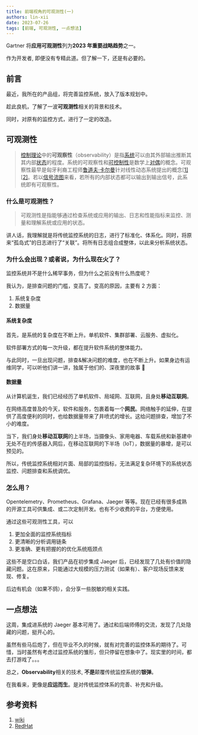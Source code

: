 ```yaml
---
title: 前端视角的可观测性(一)
authors: lin-xii
date: 2023-07-26
tags: [前端, 可观测性, 一点想法]
---
```


Gartner 将**应用可观测性**列为**2023 年重要战略趋势**之一。

作为开发者, 即便没有专精此道。但了解一下，还是有必要的。

<!-- truncate -->

## 前言

最近，我所在的产品组，将完善监控系统，放入了版本规划中。

趁此良机，了解了一波**可观测性**相关的背景和技术。

同时，对原有的监控方式，进行了一定的改造。

## 可观测性

> [控制理论](https://zh.wikipedia.org/wiki/控制理論)中的**可观察性**（observability）是指[系统](https://zh.wikipedia.org/wiki/系統)可以由其外部输出推断其其内部[状态](https://zh.wikipedia.org/wiki/狀態空間)的程度。系统的可观察性和[可控制性](https://zh.wikipedia.org/wiki/可控制性)是数学上[对偶](<https://zh.wikipedia.org/wiki/对偶_(数学)>)的概念。可观察性最早是匈牙利裔工程师[鲁道夫·卡尔曼](https://zh.wikipedia.org/wiki/鲁道夫·卡尔曼)针对线性动态系统提出的概念[[1\]](https://zh.wikipedia.org/zh-hans/可觀測性#cite_note-1)[[2\]](https://zh.wikipedia.org/zh-hans/可觀測性#cite_note-2)。若以[信号流图](https://zh.wikipedia.org/wiki/信号流图)来看，若所有的内部状态都可以输出到输出信号，此系统即有可观察性。

### 什么是可观测性？

> 可观测性是指能够通过检查系统或应用的输出、日志和性能指标来监控、测量和理解系统或应用的状态。

讲人话，我理解就是将传统监控系统的日志，进行了标准化、体系化。同时，将原来“孤岛式”的日志进行了“关联”。将所有日志组合成整体，以此来分析系统状态。

### 为什么会出现？或者说，为什么现在火了？

监控系统并不是什么稀罕事务，但为什么之前没有什么热度呢？

我认为，是排查问题的门槛，变高了。变高的原因，主要有 2 方面：

1. 系统复杂度
2. 数据量

#### 系统复杂度

首先，是系统的复杂度在不断上升。单机软件、集群部署、云服务、虚拟化。

软件部署方式的每一次升级，都在提升软件系统的整体能力。

与此同时，一旦出现问题，排查&解决问题的难度，也在不断上升。如果身边有运维同学，可以听他们讲一讲，独属于他们的、深夜里的故事 🤣

#### 数据量

从计算机诞生，我们已经经历了单机软件、局域网、互联网，且身处**移动互联网**。

在网络高度普及的今天，软件和服务，包裹着每一个**网民**。网络触手的延伸，在提供了高度便利的同时，也给数据量带来了井喷式的增长。这给问题排查，增加了不小的难度。

当下，我们身处**移动互联网**的上半场，当摄像头、家用电器、车载系统和新基建中无处不在的传感器入网后，在移动互联网的下半场（IoT），数据量的暴增，是可以预见的。

所以，传统监控系统相对片面、局部的监控指标，无法满足复杂环境下的系统状态监控、问题排查和系统调优。

### 怎么用？

Opentelemetry、Prometheus、Grafana、Jaeger 等等。现在已经有很多成熟的开源工具可供集成、或二次定制开发。也有不少收费的平台，方便使用。

通过这些可观测性工具，可以

1. 更加全面的监控系统指标
2. 更清晰的分析调用链条
3. 更准确、更有把握的的优化系统瓶颈点

这些不是空口白话，我们产品在初步集成 Jaeger 后，已经发现了几处有价值的隐藏问题。这在原来，只能通过大规模的压力测试（如果有）、客户现场反馈来发现、修复。

后边有机会（如果不鸽），会分享一些脱敏的相关实践。

## 一点想法

这周，集成进系统的 Jaeger 基本可用了。通过和后端师傅的交流，发现了几处隐藏的问题，挺开心的。

虽然有些马后炮了，但在毕业不久的时候，就有对完善的监控体系的期待了。可惜，当时虽然有考虑过监控系统的雏形，但只停留在想象中了。现实里的时间，都去打游戏了。。。

总之，**Observability**相关的技术, **不是**颠覆传统监控系统的**银弹**。

在我看来，更像是**应运而生**。是对传统监控体系的完善、补充和升级。

## 参考资料

1. [wiki](https://zh.wikipedia.org/zh-hans/可觀測性)
1. [RedHat](https://www.redhat.com/zh/topics/devops/what-is-observability)
